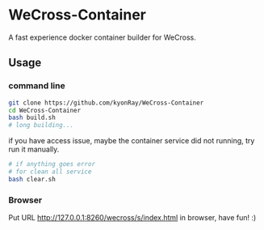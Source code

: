 # WeCross-Container

A fast experience docker container builder for WeCross.

## Usage

### command line

```bash
git clone https://github.com/kyonRay/WeCross-Container
cd WeCross-Container
bash build.sh
# long building...

```

if you have access issue, maybe the container service did not running, try run it manually.

```bash
# if anything goes error
# for clean all service
bash clear.sh
````

### Browser

Put URL http://127.0.0.1:8260/wecross/s/index.html in browser, have fun! :)
